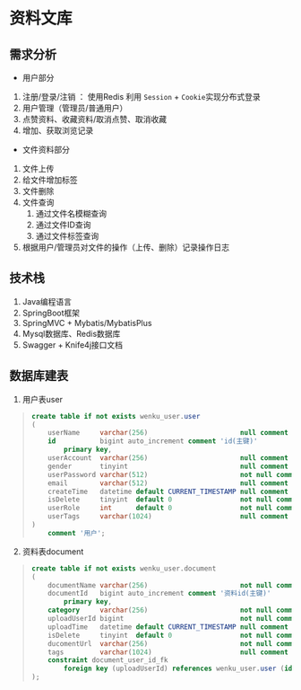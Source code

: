# 资料文库

## 需求分析

* 用户部分

1. 注册/登录/注销 ： 使用Redis 利用 `Session` + `Cookie`实现分布式登录
2. 用户管理（管理员/普通用户）
3. 点赞资料、收藏资料/取消点赞、取消收藏
4. 增加、获取浏览记录

* 文件资料部分

1. 文件上传
2. 给文件增加标签
3. 文件删除
4. 文件查询
   1. 通过文件名模糊查询
   2. 通过文件ID查询
   3. 通过文件标签查询
5. 根据用户/管理员对文件的操作（上传、删除）记录操作日志



## 技术栈

1. Java编程语言
2. SpringBoot框架
3. SpringMVC + Mybatis/MybatisPlus
4. Mysql数据库、Redis数据库
5. Swagger + Knife4j接口文档



## 数据库建表

1. 用户表user

> ```sql
> create table if not exists wenku_user.user
> (
>     userName     varchar(256)                       null comment '用户名称',
>     id           bigint auto_increment comment 'id(主键)'
>         primary key,
>     userAccount  varchar(256)                       null comment '账号',
>     gender       tinyint                            null comment '性别',
>     userPassword varchar(512)                       not null comment '密码',
>     email        varchar(512)                       null comment '邮箱',
>     createTime   datetime default CURRENT_TIMESTAMP null comment '创建时间',
>     isDelete     tinyint  default 0                 not null comment '是否删除',
>     userRole     int      default 0                 not null comment '用户身份 0 - 普通用户; 1 - 管理员',
>     userTags     varchar(1024)                      null comment '标签 json 列表'
> )
>     comment '用户';
> ```

2. 资料表document

> ```sql
> create table if not exists wenku_user.document
> (
>     documentName varchar(256)                       not null comment '资料名称',
>     documentId   bigint auto_increment comment '资料id(主键)'
>         primary key,
>     category     varchar(256)                       not null comment '资料类型',
>     uploadUserId bigint                             not null comment '上传用户ID',
>     uploadTime   datetime default CURRENT_TIMESTAMP null comment '上传时间',
>     isDelete     tinyint  default 0                 not null comment '是否删除',
>     ducomentUrl  varchar(256)                       not null comment '文档URL',
>     tags         varchar(1024)                      null comment '文档标签（JSON列表）',
>     constraint document_user_id_fk
>         foreign key (uploadUserId) references wenku_user.user (id)
> );
> ```

